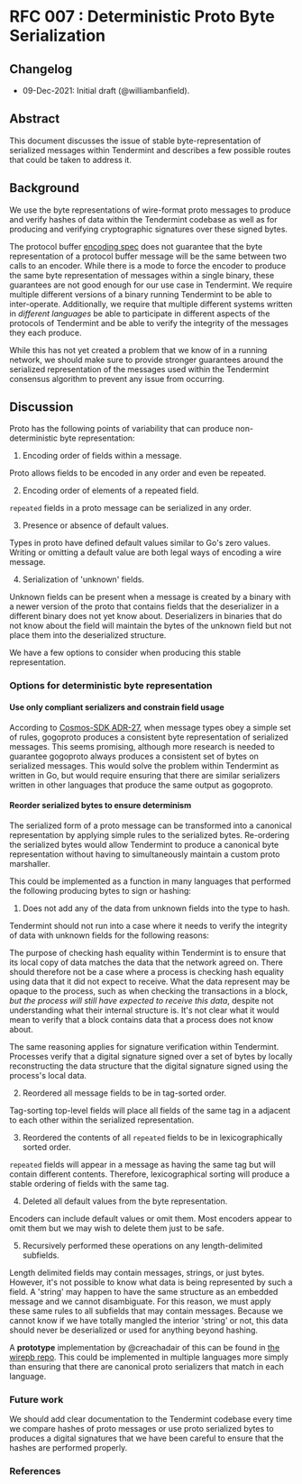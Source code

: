 # RFC 007 : Deterministic Proto Byte Serialization

## Changelog

- 09-Dec-2021: Initial draft (@williambanfield).

## Abstract

This document discusses the issue of stable byte-representation of serialized messages
within Tendermint and describes a few possible routes that could be taken to address it.

## Background

We use the byte representations of wire-format proto messages to produce
and verify hashes of data within the Tendermint codebase as well as for
producing and verifying cryptographic signatures over these signed bytes.

The protocol buffer [encoding spec][proto-spec-encoding] does not guarantee that the byte representation
of a protocol buffer message will be the same between two calls to an encoder.
While there is a mode to force the encoder to produce the same byte representation
of messages within a single binary, these guarantees are not good enough for our
use case in Tendermint. We require multiple different versions of a binary running
Tendermint to be able to inter-operate. Additionally, we require that multiple different
systems written in _different languages_ be able to participate in different aspects
of the protocols of Tendermint and be able to verify the integrity of the messages
they each produce.

While this has not yet created a problem that we know of in a running network, we should
make sure to provide stronger guarantees around the serialized representation of the messages
used within the Tendermint consensus algorithm to prevent any issue from occurring.


## Discussion

Proto has the following points of variability that can produce non-deterministic byte representation:

1. Encoding order of fields within a message.

Proto allows fields to be encoded in any order and even be repeated.

2. Encoding order of elements of a repeated field.

`repeated` fields in a proto message can be serialized in any order.

3. Presence or absence of default values.

Types in proto have defined default values similar to Go's zero values.
Writing or omitting a default value are both legal ways of encoding a wire message.

4. Serialization of 'unknown' fields.

Unknown fields can be present when a message is created by a binary with a newer
version of the proto that contains fields that the deserializer in a different
binary does not yet know about. Deserializers in binaries that do not know about the field
will maintain the bytes of the unknown field but not place them into the deserialized structure.

We have a few options to consider when producing this stable representation.

### Options for deterministic byte representation

#### Use only compliant serializers and constrain field usage

According to [Cosmos-SDK ADR-27][cosmos-sdk-adr-27], when message types obey a simple
set of rules, gogoproto produces a consistent byte representation of serialized messages.
This seems promising, although more research is needed to guarantee gogoproto always
produces a consistent set of bytes on serialized messages. This would solve the problem
within Tendermint as written in Go, but would require ensuring that there are similar
serializers written in other languages that produce the same output as gogoproto.

#### Reorder serialized bytes to ensure determinism

The serialized form of a proto message can be transformed into a canonical representation
by applying simple rules to the serialized bytes. Re-ordering the serialized bytes
would allow Tendermint to produce a canonical byte representation without having to
simultaneously maintain a custom proto marshaller.

This could be implemented as a function in many languages that performed the following
producing bytes to sign or hashing:

1. Does not add any of the data from unknown fields into the type to hash.

Tendermint should not run into a case where it needs to verify the integrity of
data with unknown fields for the following reasons:

The purpose of checking hash equality within Tendermint is to ensure that
its local copy of data matches the data that the network agreed on. There should
therefore not be a case where a process is checking hash equality using data that it did not expect
to receive. What the data represent may be opaque to the process, such as when checking the
transactions in a block, _but the process will still have expected to receive this data_,
despite not understanding what their internal structure is. It's not clear what it would
mean to verify that a block contains data that a process does not know about.

The same reasoning applies for signature verification within Tendermint. Processes
verify that a digital signature signed over a set of bytes by locally reconstructing the
data structure that the digital signature signed using the process's local data.

2. Reordered all message fields to be in tag-sorted order.

Tag-sorting top-level fields will place all fields of the same tag in a adjacent
to each other within the serialized representation.

3. Reordered the contents of all `repeated` fields to be in lexicographically sorted order.

`repeated` fields will appear in a message as having the same tag but will contain different
contents. Therefore, lexicographical sorting will produce a stable ordering of
fields with the same tag.

4. Deleted all default values from the byte representation.

Encoders can include default values or omit them. Most encoders appear to omit them
but we may wish to delete them just to be safe.

5. Recursively performed these operations on any length-delimited subfields.

Length delimited fields may contain messages, strings, or just bytes. However,
it's not possible to know what data is being represented by such a field.
A 'string' may happen to have the same structure as an embedded message and we cannot
disambiguate. For this reason, we must apply these same rules to all subfields that
may contain messages. Because we cannot know if we have totally mangled the interior 'string'
or not, this data should never be deserialized or used for anything beyond hashing.

A **prototype** implementation by @creachadair of this can be found in [the wirepb repo][wire-pb].
This could be implemented in multiple languages more simply than ensuring that there are
canonical proto serializers that match in each language.

### Future work

We should add clear documentation to the Tendermint codebase every time we
compare hashes of proto messages or use proto serialized bytes to produces a
digital signatures that we have been careful to ensure that the hashes are performed
properly.

### References

[proto-spec-encoding]: https://developers.google.com/protocol-buffers/docs/encoding
[cosmos-sdk-adr-27]: https://github.com/cosmos/cosmos-sdk/blob/master/docs/architecture/adr-027-deterministic-protobuf-serialization.md
[wire-pb]: https://github.com/creachadair/wirepb

